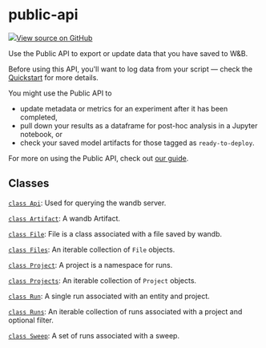 # public-api

<!-- Insert buttons and diff -->


[![](https://www.tensorflow.org/images/GitHub-Mark-32px.png)View source on GitHub](https://www.github.com/wandb/client/tree/d0df1ddb23bdba0bec8d9be906336625a603439d/wandb/__init__.py)



Use the Public API to export or update data that you have saved to W&B.


Before using this API, you'll want to log data from your script — check the
[Quickstart](https://docs.wandb.ai/quickstart) for more details.

You might use the Public API to
 - update metadata or metrics for an experiment after it has been completed,
 - pull down your results as a dataframe for post-hoc analysis in a Jupyter notebook, or
 - check your saved model artifacts for those tagged as `ready-to-deploy`.

For more on using the Public API, check out [our guide](https://docs.wandb.com/guides/track/public-api-guide).

## Classes

[`class Api`](./api.md): Used for querying the wandb server.

[`class Artifact`](./artifact.md): A wandb Artifact.

[`class File`](./file.md): File is a class associated with a file saved by wandb.

[`class Files`](./files.md): An iterable collection of `File` objects.

[`class Project`](./project.md): A project is a namespace for runs.

[`class Projects`](./projects.md): An iterable collection of `Project` objects.

[`class Run`](./run.md): A single run associated with an entity and project.

[`class Runs`](./runs.md): An iterable collection of runs associated with a project and optional filter.

[`class Sweep`](./sweep.md): A set of runs associated with a sweep.

